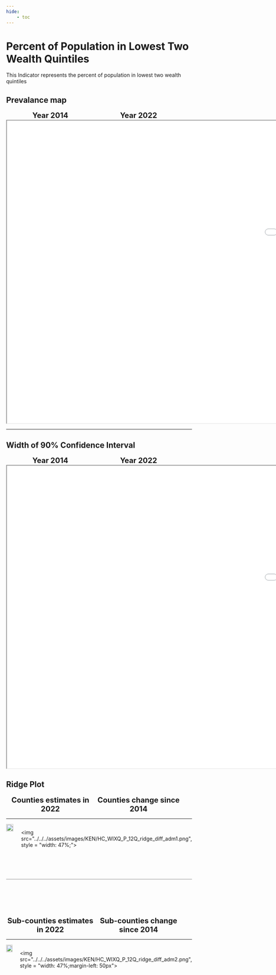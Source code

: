 ```yaml
---
hide:
    - toc
---
```

# Percent of Population in Lowest Two Wealth Quintiles

This Indicator represents the percent of population in lowest two wealth quintiles

## Prevalance map

<div style="width: 95%; display:grid; grid-template-columns: repeat(2, 1fr); gap: 0px; text-align:center; font-weight:bold;x">
  <div style="font-size: 20px">Year 2014</div>
  <div style="font-size: 20px">Year 2022</div>
</div>

<iframe src="../../../assets/images/KEN/HC_WIXQ_P_12Q_detail.html" style = "width: 2000px; height: 820px"></iframe>

---

## Width of 90% Confidence Interval

<div style="width: 95%; display:grid; grid-template-columns: repeat(2, 1fr); gap: 0px; text-align:center; font-weight:bold;x">
  <div style="font-size: 20px">Year 2014</div>
  <div style="font-size: 20px">Year 2022</div>
</div>

<iframe src="../../../assets/images/KEN/HC_WIXQ_P_12Q_detail_ci.html" style = "width: 2000px; height: 820px"></iframe>

## Ridge Plot

<div style="width: 95%; display:grid; grid-template-columns: repeat(2, 1fr); gap: 0px; text-align:center; font-weight:bold;x">
  <div style="font-size: 20px">Counties estimates in 2022</div>
  <div style="font-size: 20px">Counties change since 2014</div>
</div>

---

<div style="display: flex">
<img src="../../../assets/images/KEN/HC_WIXQ_P_12Q_ridge_adm1.png", style = "width: 47%;">

<img src="../../../assets/images/KEN/HC_WIXQ_P_12Q_ridge_diff_adm1.png", style = "width: 47%;">

</div>

<hr style="height: 1px; background-color: #8c8c8cff; border: none; margin: 20px 0; margin-bottom: 100px; margin-top: 70px;">


<div style="width: 95%; display:grid; grid-template-columns: repeat(2, 1fr); gap: 0px; text-align:center; font-weight:bold;x">
  <div style="font-size: 20px">Sub-counties estimates in 2022</div>
  <div style="font-size: 20px">Sub-counties change since 2014</div>
</div>

---

<div style="display: flex">
<img src="../../../assets/images/KEN/HC_WIXQ_P_12Q_ridge_adm2.png", style = "width: 47%">

<img src="../../../assets/images/KEN/HC_WIXQ_P_12Q_ridge_diff_adm2.png", style = "width: 47%;margin-left: 50px">

</div>